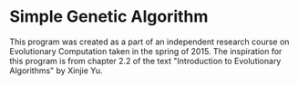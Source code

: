 Simple Genetic Algorithm
========================

This program was created as a part of an independent research course on Evolutionary Computation taken in the spring of 2015. The inspiration for this program is from chapter 2.2 of the text "Introduction to Evolutionary Algorithms" by Xinjie Yu.
